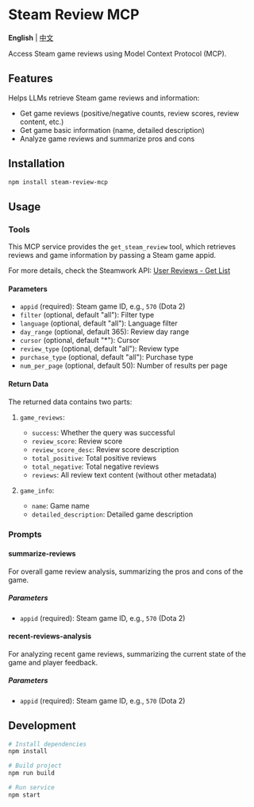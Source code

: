 # Steam Review MCP

**English** | [中文](./README.zh.md)

Access Steam game reviews using Model Context Protocol (MCP).

## Features

Helps LLMs retrieve Steam game reviews and information:

- Get game reviews (positive/negative counts, review scores, review content, etc.)
- Get game basic information (name, detailed description)
- Analyze game reviews and summarize pros and cons

## Installation

```bash
npm install steam-review-mcp
```

## Usage

### Tools

This MCP service provides the `get_steam_review` tool, which retrieves reviews and game information by passing a Steam game appid.

For more details, check the Steamwork API: [User Reviews - Get List](https://partner.steamgames.com/doc/store/getreviews)

#### Parameters

- `appid` (required): Steam game ID, e.g., `570` (Dota 2)
- `filter` (optional, default "all"): Filter type
- `language` (optional, default "all"): Language filter
- `day_range` (optional, default 365): Review day range
- `cursor` (optional, default "*"): Cursor
- `review_type` (optional, default "all"): Review type
- `purchase_type` (optional, default "all"): Purchase type
- `num_per_page` (optional, default 50): Number of results per page

#### Return Data

The returned data contains two parts:

1. `game_reviews`:
   - `success`: Whether the query was successful
   - `review_score`: Review score
   - `review_score_desc`: Review score description
   - `total_positive`: Total positive reviews
   - `total_negative`: Total negative reviews
   - `reviews`: All review text content (without other metadata)

2. `game_info`:
   - `name`: Game name
   - `detailed_description`: Detailed game description

### Prompts

#### summarize-reviews

For overall game review analysis, summarizing the pros and cons of the game.

##### Parameters

- `appid` (required): Steam game ID, e.g., `570` (Dota 2)


#### recent-reviews-analysis

For analyzing recent game reviews, summarizing the current state of the game and player feedback.

##### Parameters

- `appid` (required): Steam game ID, e.g., `570` (Dota 2)


## Development

```bash
# Install dependencies
npm install

# Build project
npm run build

# Run service
npm start
```
